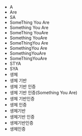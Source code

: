 ﻿- A
- Are
- SA
- SomeThing You Are
- Something You Are
- SomeThing YouAre
- Something YouAre
- SomeThingYou Are
- SomethingYou Are
- SomethingYouAre
- SomeThingYouAre
- STYA
- SYA
- 생체
- 생체 기반
- 생체 기반 인증
- 생체 기반 인증(Something You Are)
- 생체 기반인증
- 생체 인증
- 생체기반
- 생체기반 인증
- 생체기반인증
- 생체인증
